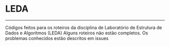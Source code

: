 # LEDA
-----------  
Códigos feitos para os roteiros da disciplina de Laboratório de Estrutura de Dados e Algoritmos (LEDA)
Alguns roteiros não estão completos. Os problemas conhecidos estão descritos em issues
